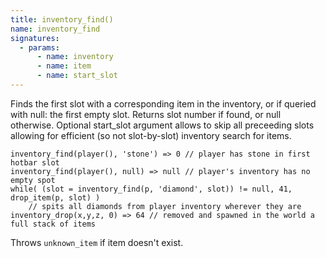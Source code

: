 ```yaml
---
title: inventory_find()
name: inventory_find
signatures:
  - params:
      - name: inventory
      - name: item
      - name: start_slot
---
```


Finds the first slot with a corresponding item in the inventory, or if queried
with null: the first empty slot. Returns slot number if found, or null
otherwise. Optional start_slot argument allows to skip all preceeding slots
allowing for efficient (so not slot-by-slot) inventory search for items.

```scarpet
inventory_find(player(), 'stone') => 0 // player has stone in first hotbar slot
inventory_find(player(), null) => null // player's inventory has no empty spot
while( (slot = inventory_find(p, 'diamond', slot)) != null, 41, drop_item(p, slot) )
    // spits all diamonds from player inventory wherever they are
inventory_drop(x,y,z, 0) => 64 // removed and spawned in the world a full stack of items
```

Throws `unknown_item` if item doesn't exist.
